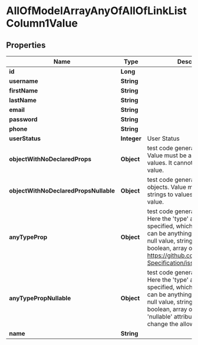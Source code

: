 

# AllOfModelArrayAnyOfAllOfLinkListColumn1Value


## Properties

| Name | Type | Description | Notes |
|------------ | ------------- | ------------- | -------------|
|**id** | **Long** |  |  [optional] |
|**username** | **String** |  |  [optional] |
|**firstName** | **String** |  |  [optional] |
|**lastName** | **String** |  |  [optional] |
|**email** | **String** |  |  [optional] |
|**password** | **String** |  |  [optional] |
|**phone** | **String** |  |  [optional] |
|**userStatus** | **Integer** | User Status |  [optional] |
|**objectWithNoDeclaredProps** | **Object** | test code generation for objects Value must be a map of strings to values. It cannot be the &#39;null&#39; value. |  [optional] |
|**objectWithNoDeclaredPropsNullable** | **Object** | test code generation for nullable objects. Value must be a map of strings to values or the &#39;null&#39; value. |  [optional] |
|**anyTypeProp** | **Object** | test code generation for any type Here the &#39;type&#39; attribute is not specified, which means the value can be anything, including the null value, string, number, boolean, array or object. See https://github.com/OAI/OpenAPI-Specification/issues/1389 |  [optional] |
|**anyTypePropNullable** | **Object** | test code generation for any type Here the &#39;type&#39; attribute is not specified, which means the value can be anything, including the null value, string, number, boolean, array or object. The &#39;nullable&#39; attribute does not change the allowed values. |  [optional] |
|**name** | **String** |  |  [optional] |



